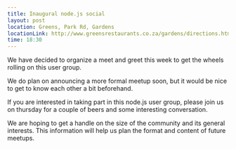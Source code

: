 ```yaml
---
title: Inaugural node.js social
layout: post
location: Greens, Park Rd, Gardens
locationLink: http://www.greensrestaurants.co.za/gardens/directions.htm
time: 18:30
---
```

We have decided to organize a meet and greet this week to get the wheels rolling on this user group.

We do plan on announcing a more formal meetup soon, but it would be nice to get to know each other a bit beforehand. 

If you are interested in taking part in this node.js user group, please join us on thursday for a couple of beers and some interesting conversation.

We are hoping to get a handle on the size of the community and its general interests. This information will help us plan the format and content of future meetups.
